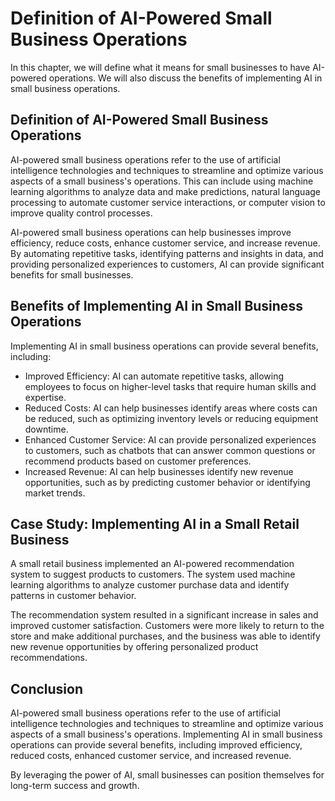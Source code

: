 Definition of AI-Powered Small Business Operations
============================================================================================================

In this chapter, we will define what it means for small businesses to have AI-powered operations. We will also discuss the benefits of implementing AI in small business operations.

Definition of AI-Powered Small Business Operations
--------------------------------------------------

AI-powered small business operations refer to the use of artificial intelligence technologies and techniques to streamline and optimize various aspects of a small business's operations. This can include using machine learning algorithms to analyze data and make predictions, natural language processing to automate customer service interactions, or computer vision to improve quality control processes.

AI-powered small business operations can help businesses improve efficiency, reduce costs, enhance customer service, and increase revenue. By automating repetitive tasks, identifying patterns and insights in data, and providing personalized experiences to customers, AI can provide significant benefits for small businesses.

Benefits of Implementing AI in Small Business Operations
--------------------------------------------------------

Implementing AI in small business operations can provide several benefits, including:

* Improved Efficiency: AI can automate repetitive tasks, allowing employees to focus on higher-level tasks that require human skills and expertise.
* Reduced Costs: AI can help businesses identify areas where costs can be reduced, such as optimizing inventory levels or reducing equipment downtime.
* Enhanced Customer Service: AI can provide personalized experiences to customers, such as chatbots that can answer common questions or recommend products based on customer preferences.
* Increased Revenue: AI can help businesses identify new revenue opportunities, such as by predicting customer behavior or identifying market trends.

Case Study: Implementing AI in a Small Retail Business
------------------------------------------------------

A small retail business implemented an AI-powered recommendation system to suggest products to customers. The system used machine learning algorithms to analyze customer purchase data and identify patterns in customer behavior.

The recommendation system resulted in a significant increase in sales and improved customer satisfaction. Customers were more likely to return to the store and make additional purchases, and the business was able to identify new revenue opportunities by offering personalized product recommendations.

Conclusion
----------

AI-powered small business operations refer to the use of artificial intelligence technologies and techniques to streamline and optimize various aspects of a small business's operations. Implementing AI in small business operations can provide several benefits, including improved efficiency, reduced costs, enhanced customer service, and increased revenue.

By leveraging the power of AI, small businesses can position themselves for long-term success and growth.


